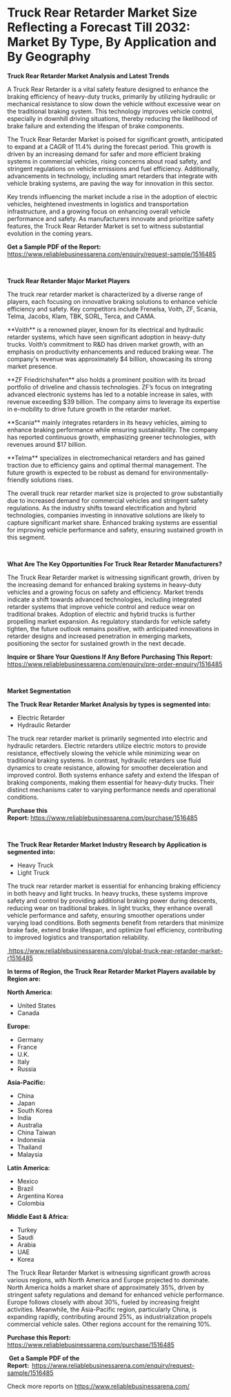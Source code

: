 <p><h1>Truck Rear Retarder Market Size Reflecting a Forecast Till 2032: Market By Type, By Application and By Geography</h1></p><p><strong>Truck Rear Retarder Market Analysis and Latest Trends</strong></p>
<p><p>A Truck Rear Retarder is a vital safety feature designed to enhance the braking efficiency of heavy-duty trucks, primarily by utilizing hydraulic or mechanical resistance to slow down the vehicle without excessive wear on the traditional braking system. This technology improves vehicle control, especially in downhill driving situations, thereby reducing the likelihood of brake failure and extending the lifespan of brake components.</p><p>The Truck Rear Retarder Market is poised for significant growth, anticipated to expand at a CAGR of 11.4% during the forecast period. This growth is driven by an increasing demand for safer and more efficient braking systems in commercial vehicles, rising concerns about road safety, and stringent regulations on vehicle emissions and fuel efficiency. Additionally, advancements in technology, including smart retarders that integrate with vehicle braking systems, are paving the way for innovation in this sector.</p><p>Key trends influencing the market include a rise in the adoption of electric vehicles, heightened investments in logistics and transportation infrastructure, and a growing focus on enhancing overall vehicle performance and safety. As manufacturers innovate and prioritize safety features, the Truck Rear Retarder Market is set to witness substantial evolution in the coming years.</p></p>
<p><strong>Get a Sample PDF of the Report:&nbsp;</strong> <a href="https://www.reliablebusinessarena.com/enquiry/request-sample/1516485?utm_campaign=3041&utm_medium=2&utm_source=Github&utm_content=ia&utm_term=30032025&utm_id=truck-rear-retarder">https://www.reliablebusinessarena.com/enquiry/request-sample/1516485</a></p>
<p>&nbsp;</p>
<p><strong>Truck Rear Retarder Major Market Players</strong></p>
<p><p>The truck rear retarder market is characterized by a diverse range of players, each focusing on innovative braking solutions to enhance vehicle efficiency and safety. Key competitors include Frenelsa, Voith, ZF, Scania, Telma, Jacobs, Klam, TBK, SORL, Terca, and CAMA.</p><p>**Voith** is a renowned player, known for its electrical and hydraulic retarder systems, which have seen significant adoption in heavy-duty trucks. Voith’s commitment to R&D has driven market growth, with an emphasis on productivity enhancements and reduced braking wear. The company's revenue was approximately $4 billion, showcasing its strong market presence.</p><p>**ZF Friedrichshafen** also holds a prominent position with its broad portfolio of driveline and chassis technologies. ZF’s focus on integrating advanced electronic systems has led to a notable increase in sales, with revenue exceeding $39 billion. The company aims to leverage its expertise in e-mobility to drive future growth in the retarder market.</p><p>**Scania** mainly integrates retarders in its heavy vehicles, aiming to enhance braking performance while ensuring sustainability. The company has reported continuous growth, emphasizing greener technologies, with revenues around $17 billion.</p><p>**Telma** specializes in electromechanical retarders and has gained traction due to efficiency gains and optimal thermal management. The future growth is expected to be robust as demand for environmentally-friendly solutions rises.</p><p>The overall truck rear retarder market size is projected to grow substantially due to increased demand for commercial vehicles and stringent safety regulations. As the industry shifts toward electrification and hybrid technologies, companies investing in innovative solutions are likely to capture significant market share. Enhanced braking systems are essential for improving vehicle performance and safety, ensuring sustained growth in this segment.</p></p>
<p>&nbsp;</p>
<p><strong>What Are The Key Opportunities For Truck Rear Retarder Manufacturers?</strong></p>
<p><p>The Truck Rear Retarder market is witnessing significant growth, driven by the increasing demand for enhanced braking systems in heavy-duty vehicles and a growing focus on safety and efficiency. Market trends indicate a shift towards advanced technologies, including integrated retarder systems that improve vehicle control and reduce wear on traditional brakes. Adoption of electric and hybrid trucks is further propelling market expansion. As regulatory standards for vehicle safety tighten, the future outlook remains positive, with anticipated innovations in retarder designs and increased penetration in emerging markets, positioning the sector for sustained growth in the next decade.</p></p>
<p><strong>Inquire or Share Your Questions If Any Before Purchasing This Report:</strong> <a href="https://www.reliablebusinessarena.com/enquiry/pre-order-enquiry/1516485?utm_campaign=3041&utm_medium=2&utm_source=Github&utm_content=ia&utm_term=30032025&utm_id=truck-rear-retarder">https://www.reliablebusinessarena.com/enquiry/pre-order-enquiry/1516485</a></p>
<p>&nbsp;</p>
<p><strong>Market Segmentation</strong></p>
<p><strong>The Truck Rear Retarder Market Analysis by types is segmented into:</strong></p>
<p><ul><li>Electric Retarder</li><li>Hydraulic Retarder</li></ul></p>
<p><p>The truck rear retarder market is primarily segmented into electric and hydraulic retarders. Electric retarders utilize electric motors to provide resistance, effectively slowing the vehicle while minimizing wear on traditional braking systems. In contrast, hydraulic retarders use fluid dynamics to create resistance, allowing for smoother deceleration and improved control. Both systems enhance safety and extend the lifespan of braking components, making them essential for heavy-duty trucks. Their distinct mechanisms cater to varying performance needs and operational conditions.</p></p>
<p><strong>Purchase this Report:&nbsp;</strong><a href="https://www.reliablebusinessarena.com/purchase/1516485?utm_campaign=3041&utm_medium=2&utm_source=Github&utm_content=ia&utm_term=30032025&utm_id=truck-rear-retarder">https://www.reliablebusinessarena.com/purchase/1516485</a></p>
<p>&nbsp;</p>
<p><strong>The Truck Rear Retarder Market Industry Research by Application is segmented into:</strong></p>
<p><ul><li>Heavy Truck</li><li>Light Truck</li></ul></p>
<p><p>The truck rear retarder market is essential for enhancing braking efficiency in both heavy and light trucks. In heavy trucks, these systems improve safety and control by providing additional braking power during descents, reducing wear on traditional brakes. In light trucks, they enhance overall vehicle performance and safety, ensuring smoother operations under varying load conditions. Both segments benefit from retarders that minimize brake fade, extend brake lifespan, and optimize fuel efficiency, contributing to improved logistics and transportation reliability.</p></p>
<p><a href="https://www.reliablebusinessarena.com/global-truck-rear-retarder-market-r1516485?utm_campaign=3041&utm_medium=2&utm_source=Github&utm_content=ia&utm_term=30032025&utm_id=truck-rear-retarder">&nbsp;https://www.reliablebusinessarena.com/global-truck-rear-retarder-market-r1516485</a></p>
<p><strong>In terms of Region, the Truck Rear Retarder Market Players available by Region are:</strong></p>
<p>
    <p> <strong> North America: </strong>
        <ul>
            <li>United States</li>
            <li>Canada</li>
        </ul>
        </p> 
    <p> <strong> Europe: </strong>
        <ul>
            <li>Germany</li>
            <li>France</li>
            <li>U.K.</li>
            <li>Italy</li>
            <li>Russia</li>
        </ul>
        </p> 
    <p> <strong> Asia-Pacific: </strong>
        <ul>
            <li>China</li>
            <li>Japan</li>
            <li>South Korea</li>
            <li>India</li>
            <li>Australia</li>
            <li>China Taiwan</li>
            <li>Indonesia</li>
            <li>Thailand</li>
            <li>Malaysia</li>
        </ul>
        </p> 
    <p> <strong> Latin America: </strong>
        <ul>
            <li>Mexico</li>
            <li>Brazil</li>
            <li>Argentina Korea</li>
            <li>Colombia</li>
        </ul>
        </p> 
    <p> <strong> Middle East & Africa: </strong>
        <ul>
            <li>Turkey</li>
            <li>Saudi</li>
            <li>Arabia</li>
            <li>UAE</li>
            <li>Korea</li>
        </ul>
    </p>
    </p>
<p><p>The Truck Rear Retarder Market is witnessing significant growth across various regions, with North America and Europe projected to dominate. North America holds a market share of approximately 35%, driven by stringent safety regulations and demand for enhanced vehicle performance. Europe follows closely with about 30%, fueled by increasing freight activities. Meanwhile, the Asia-Pacific region, particularly China, is expanding rapidly, contributing around 25%, as industrialization propels commercial vehicle sales. Other regions account for the remaining 10%.</p></p>
<p><strong>Purchase this Report: </strong><a href="https://www.reliablebusinessarena.com/purchase/1516485?utm_campaign=3041&utm_medium=2&utm_source=Github&utm_content=ia&utm_term=30032025&utm_id=truck-rear-retarder">https://www.reliablebusinessarena.com/purchase/1516485</a></p>
<p>&nbsp;<strong>Get a Sample PDF of the Report:&nbsp;&nbsp;</strong><a href="https://www.reliablebusinessarena.com/enquiry/request-sample/1516485?utm_campaign=3041&utm_medium=2&utm_source=Github&utm_content=ia&utm_term=30032025&utm_id=truck-rear-retarder">https://www.reliablebusinessarena.com/enquiry/request-sample/1516485</a></p>
<p><strong></strong></p>
<p>Check more reports on <a href="https://www.reliablebusinessarena.com/?utm_campaign=3041&utm_medium=2&utm_source=Github&utm_content=ia&utm_term=30032025&utm_id=truck-rear-retarder">https://www.reliablebusinessarena.com/</a></p>